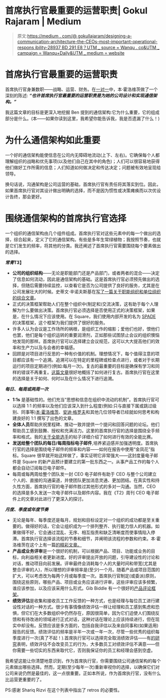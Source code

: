 # 首席执行官最重要的运营职责| Gokul Rajaram | Medium

> 原文:[https://medium . com/@ gokullajaram/designing-a-communication-architecture-the-CEOs-most-important-operational-respons ibility-28937 BD 291 E8？UTM _ source = Wanqu . co&UTM _ campaign = Wanqu+Daily&UTM _ medium = website](https://medium.com/@gokulrajaram/designing-a-communication-architecture-the-ceos-most-important-operational-responsibility-28937bd291e8?utm_source=wanqu.co&utm_campaign=Wanqu+Daily&utm_medium=website)

# 首席执行官最重要的运营职责

首席执行官身兼数职——战略、运营、财务。在[一对一](https://a16z.com/2012/08/30/one-on-one/)中，本·霍洛维茨做了一个深刻的陈述: ***“也许首席执行官最重要的运营职责是为她的公司设计和实现通信架构。”***

我这篇文章的目标是更深入地挖掘 Ben 提到的通信架构:它为什么重要，它的组成部分是什么。(本——如果你读到这里，我希望你能告诉我，我是否遗漏了什么！)

# 为什么通信架构如此重要

一个好的通信架构能使信息在公司内无障碍地流动(上下、左右)。它确保每个人都理解组织的战略和优先事项(以及他们自己在其中的角色)；人们可以很容易地获得他们做好工作所需的信息；人们知道如何做决定和传达决定；问题被有效地呈现给领导。

换句话说，沟通架构是公司运营的基础，首席执行官有责任将其落实到位。因此，如果首席执行官对其设计做出明确的选择，而不是因为惯性或决策瘫痪而以次优设计告终，那会更好。

# 围绕通信架构的首席执行官选择

一个组织的通信架构由几个组件组成。首席执行官对这些元素中的每一个做出的选择，综合起来，定义了它的通信架构。有些是多年生常绿植物；我按照节奏，也就是它们发生的频率，将其他的分类。我还阐述了首席执行官需要围绕每个要素做出的选择。

***常青*T3】**

*   **公司的组织结构**——无论是职能部门还是产品部门，或者两者的混合——决定了信息如何流动，因此是通信架构的基础。这是首席执行官必须预先做出的选择，但随后需要持续监控，以查看它是否为公司提供了良好的服务，尤其是在公司发展壮大的时候。史蒂文·辛诺夫斯基在[写了一篇关于职能组织和单位组织的综合文章](https://medium.learningbyshipping.com/functional-versus-unit-organizations-6b82bfbaa57?gi=efd29137d099)。
*   正式的决策框架帮助人们在整个组织中(制定和)交流决策，这有助于每个人理解为什么要做出决策。首席执行官必须选择是否使用正式的决策框架，如果是，在什么情况下应该使用。在 Square，我们使用内部开发的名为 [SPADE](http://firstround.com/review/square-defangs-difficult-decisions-with-this-system-heres-how/) 的决策框架，这个框架为我们提供了很好的服务。
*   许多人认为会议是工作场所的祸根，是组织工作的缩影；爱他们也好，恨他们也罢，他们是每个组织运转的重要润滑剂，正如那些试图禁止会议的组织懊恼地发现的那样。首席执行官可以选择建立会议规范，这可以大大提高他们的效率和生产力以及与会者的幸福感。
*   回顾是对项目进行反思的一种有价值的机制。理想情况下，每个值得注意的项目都应该有一个追溯。追溯可以在特定的里程碑或检查点进行，或者对于长期运行的项目定期进行(例如:每月一次)。复古的最重要的目标是确保有学习和同样的错误不再重复。[这篇文章](https://blog.lucidmeetings.com/blog/how-to-lead-a-successful-project-retrospective-meeting)很好地概括了如何进行复古。首席执行官在这里的选择是关于如何、何时以及在什么情况下进行追溯。

***每日、每周或两周一次***

*   **1:1s** 是基础性的。他们充当“思想和信息在组织中流动的机制”。首席执行官可以选择 1:1 的频率以及他们应该深入到什么程度(例如:只与直接下属或跳过级别、同事等)[本·霍洛维茨](https://a16z.com/2012/08/30/one-on-one/)、[安迪·格罗夫](https://getlighthouse.com/blog/high-output-management/)和其他几位领导者已经就如何思考和构建良好的 1:1 撰写了出色的文章。
*   **全体人员**帮助庆祝里程碑、推动一致并提供一个提问和回答问题的论坛。他们帮助员工感到鼓舞、授权和充满活力。这里的首席执行官的选择是围绕全手频率和格式。我的[关于全能选手](/@gokulrajaram/all-you-ever-wanted-to-know-about-all-hands-but-were-afraid-to-ask-b13f7b97f2d9)的帖子详细介绍了如何进行有效的全能比赛。
*   **发送给整个团队的每日/每周指标电子邮件**,培养紧迫感并加强透明度。首席执行官的选择是围绕电子邮件的频率和内容——如何在报告中使用“金凤花”指标。Square 很早就开始这样做了，事实证明它非常强大——这封度量电子邮件是 Square 的新产品预计要建立的第一批东西之一。从事产品工作的每个人都会自动订阅每日电子邮件。
*   每周或每两周给整个团队发一封 CEO 电子邮件有助于 CEO 与整个公司建立个人的、直接的沟通渠道，并使团队更加消息灵通、更加团结。在真实性和持久性方面，首席执行官的电子邮件胜过其他形式的多对一沟通。当然，CEO 的选择是多久发送一次电子邮件以及邮件内容。我在《T2》周刊 CEO 电子邮件上的文章对此进行了更深入的探讨。

***月度、季度或年度节奏***

*   无论是每年、每季度还是每月，规划和目标设定对一个组织的成功都是至关重要的。做得好的话，它会让组织成为一个排列整齐、执行能力惊人的机器。如果做得不好，它会通过混乱、无序、相互指责和缺乏清晰度而使事情陷入停滞。首席执行官选择该流程的节奏和细节，并阐明该流程的参数和约束。本·霍洛维茨在这个上有一篇[的精彩文章。](https://a16z.com/2014/07/22/how-to-ruin-your-company-with-one-bad-process/)
*   **产品或业务评审**是一个很好的机制，可以根据产品、项目、功能或业务的目标，向利益相关者更新进度。好的评审提出开放的问题，引导建设性的讨论和对话，推动项目向前发展。评审最终会消耗每个人的大量时间和带宽(尤其是整合评审的人)，所以理想的评审频率是(至少)一个月。随着产品或项目范围的扩大，可以考虑改为每两个月或每季度一次。首席执行官制定(或委派)原则，围绕这些原则，哪些产品、项目或业务应该进行评审，这些评审应该多频繁，谁应该参加，以及应该采用什么形式。Gib Biddle 有一个很好的[产品评论框架](/speroventures/how-to-run-a-quarterly-product-strategy-meeting-a-board-meeting-for-product-3a14c4d53d1b)。
*   **绩效评估**是收集和接收员工工作反馈的一种方式，也是经理与每位员工进行建设性对话的一种方式。很少有事情像绩效评估一样让经理和员工感到焦虑和恐惧，但它们在大多数组织中仍然存在，原因很简单，因为它们迫使人们围绕反馈和有待改进的领域进行正式对话，这种对话在理论上应该持续进行，但在现实中却没有。反馈应该是多方面的，包括自我评估以及来自同事和(如果适用)报告的反馈。绩效评估的频率是半年一次或一年一次，尽管一些优秀的组织每季度进行一次(真了不起！).首席执行官可以选择完全取消绩效评估——有[的研究](https://www.inc.com/thomas-koulopoulos/performance-reviews-are-dead-heres-what-you-should-do-instead.html)表明，绩效评估不会改变员工的行为，大多数员工对绩效评估不满意——但你需要一些切实的东西来取代它，否则我保证你的员工和经理会感到空虚。

我希望这能让你清楚地意识到，作为首席执行官，你需要围绕公司通信架构的每个元素做出哪些选择。然而，定期(至少每年一次)重新审视你的选择，以确保它们对公司来说仍然是最佳的，这一点很重要。正如本所说，作为首席执行官，没有什么比运营更重要的了。

PS:感谢 Shariq Rizvi 在这个列表中指出了 retros 的必要性。